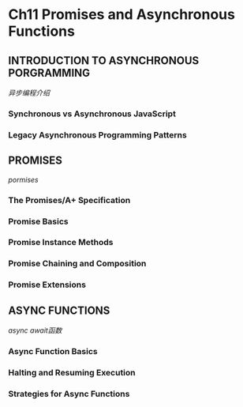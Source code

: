 # Ch11 Promises and Asynchronous Functions

## INTRODUCTION TO ASYNCHRONOUS PORGRAMMING

*异步编程介绍*

### Synchronous vs Asynchronous JavaScript

### Legacy Asynchronous Programming Patterns

## PROMISES

*pormises*

### The Promises/A+ Specification

### Promise Basics

### Promise Instance Methods

### Promise Chaining and Composition

### Promise Extensions

## ASYNC FUNCTIONS

*async await函数*

### Async Function Basics

### Halting and Resuming Execution

### Strategies for Async Functions

